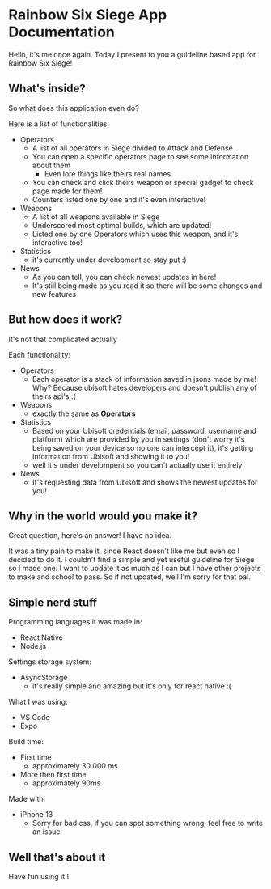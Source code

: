 # Rainbow Six Siege App Documentation
Hello, it's me once again. Today I present to you a guideline based app for Rainbow Six Siege!

## What's inside?
So what does this application even do?

Here is a list of functionalities:
- Operators
  - A list of all operators in Siege divided to Attack and Defense
  - You can open a specific operators page to see some information about them
	  - Even lore things like theirs real names
  - You can check and click theirs weapon or special gadget to check page made for them!
  - Counters listed one by one and it's even interactive!
- Weapons
	- A list of all weapons available in Siege
	- Underscored most optimal builds, which are updated!
	- Listed one by one Operators which uses this weapon, and it's interactive too!
- Statistics
	- it's currently under development so stay put :)
- News
	- As you can tell, you can check newest updates in here!
	- It's still being made as you read it so there will be some changes and new features

## But how does it work?
It's not that complicated actually

Each functionality:
- Operators
	- Each operator is a stack of information saved in jsons made by me! Why? Because ubisoft hates developers and doesn't publish any of theirs api's :(
- Weapons
	- exactly the same as **Operators**
- Statistics
	- Based on your Ubisoft credentials (email, password, username and platform) which are provided by you in settings (don't worry it's being saved on your device so no one can intercept it), it's getting information from Ubisoft and showing it to you!
	- well it's under develompent so you can't actually use it entirely
- News
	- It's requesting data from Ubisoft and shows the newest updates for you!

## Why in the world would you make it?
Great question, here's an answer!
I have no idea.

It was a tiny pain to make it, since React doesn't like me but even so I decided to do it.
I couldn't find a simple and yet useful guideline for Siege so I made one.
I want to update it as much as I can but I have other projects to make and school to pass.
So if not updated, well I'm sorry for that pal.

## Simple nerd stuff
Programming languages it was made in:
- React Native
- Node.js

Settings storage system:
- AsyncStorage 
	- it's really simple and amazing but it's only for react native :(

What I was using:
- VS Code
- Expo

Build time:
- First time
	- approximately 30 000 ms
- More then first time
	- approximately 90ms

Made with:
- iPhone 13
	- Sorry for bad css, if you can spot something wrong, feel free to write an issue

## Well that's about it
Have fun using it !
